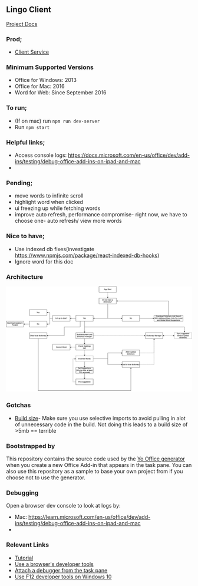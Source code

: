 ## Lingo Client
[Project Docs](https://docs.google.com/document/d/1Ackz0l2ix9Cd8XQw5h_hh0SCI3T0raT1b7vVhfERrVU)

### Prod;
- [Client Service](https://lug-spell.github.io/client/taskpane.html)


### Minimum Supported Versions
- Office for Windows: 2013
- Office for Mac: 2016
- Word for Web: Since September 2016

### To run;
- (If on mac) run `npm run dev-server`
- Run `npm start`

### Helpful links;
- Access console logs: https://docs.microsoft.com/en-us/office/dev/add-ins/testing/debug-office-add-ins-on-ipad-and-mac
- 

### Pending;
- move words to infinite scroll
- highlight word when clicked
- ui freezing up while fetching words
- improve auto refresh, performance compromise- right now, we have to choose one- auto refresh/ view more words

### Nice to have;
- Use indexed db fixes(investigate https://www.npmjs.com/package/react-indexed-db-hooks)
- Ignore word for this doc

### Architecture
![alt text](./designNotes/architecture.png)


### Gotchas
- [Build size](https://github.com/OfficeDev/generator-office/issues/427#issuecomment-651861161)- Make sure you use selective imports to avoid pulling in alot of unnecessary code in the build. Not doing this leads to a build size of >5mb == terrible

### Bootstrapped by
This repository contains the source code used by the [Yo Office generator](https://github.com/OfficeDev/generator-office) when you create a new Office Add-in that appears in the task pane. You can also use this repository as a sample to base your own project from if you choose not to use the generator. 

### Debugging
Open a browser dev console to look at logs by:
- Mac: https://learn.microsoft.com/en-us/office/dev/add-ins/testing/debug-office-add-ins-on-ipad-and-mac
- 


### Relevant Links
- [Tutorial](https://docs.microsoft.com/en-us/office/dev/add-ins/tutorials/word-tutorial)
- [Use a browser's developer tools](https://docs.microsoft.com/office/dev/add-ins/testing/debug-add-ins-in-office-online)
- [Attach a debugger from the task pane](https://docs.microsoft.com/office/dev/add-ins/testing/attach-debugger-from-task-pane)
- [Use F12 developer tools on Windows 10](https://docs.microsoft.com/office/dev/add-ins/testing/debug-add-ins-using-f12-developer-tools-on-windows-10)
